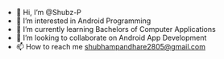 - 👋 Hi, I’m @Shubz-P
- 👀 I’m interested in Android Programming
- 🌱 I’m currently learning Bachelors of Computer Applications
- 💞️ I’m looking to collaborate on Android App Development
- 📫 How to reach me shubhampandhare2805@gmail.com

<!---
Shubz-P/Shubz-P is a ✨ special ✨ repository because its `README.md` (this file) appears on your GitHub profile.
You can click the Preview link to take a look at your changes.
--->
